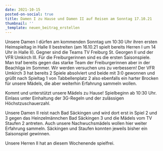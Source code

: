 ```yaml
---
date: 2021-10-15
posted-on-social: true
title: Damen I zu Hause und Damen II auf Reisen am Sonntag 17.10.21
thumbnail: ''
_template: neuen_beitrag_erstellen
---
```


Unsere Damen I dürfen am kommenden Sonntag um 10:30 Uhr ihren ersten Heimspieltag in Halle II bestreiten (am 16.10.21 spielt bereits Herren I um 14 Uhr in Halle II). Gegner sind die Teams TV Freiburg St. Georgen II und der VFR Umkirch III. Für die Freiburgerinnen sind es die ersten Saisonspiele. Man traf bereits gegen das starke Team der Freiburgerinnen aber in der Beachliga im Sommer. Wir werden versuchen uns zu verbessern! Der VFR Umkirch 3 hat bereits 2 Spiele absolviert und beide mit 3:0 gewonnen und grüßt nach Spieltag 1 von Tabbellenplatz 2 also ebenfalls ein harter Brocken für unsere Mädels, die aber weiterhin Erfahrung sammeln wollen.

Kommt und unterstützt unsere Mädels zu Hause! Spielbeginn ab 10:30 Uhr. Einlass unter Einhaltung der 3G-Regeln und der zulässigen Höchstzuschauerzahl.

Unsere Damen II reist nach Bad Säckingen und wird dort erst in Spiel 2 und 3 gegen das Heinzelmännchen Bad Säckingen 3 und die Mädels vom TV Staufen 2 antreten. Auch unsere Nachwuchsmädels wollen hier weiter Erfahrung sammeln. Säckingen und Staufen konnten jeweils bisher ein Saisonspiel gewinnen.

Unsere Herren II hat an diesem Wochenende spielfrei.
